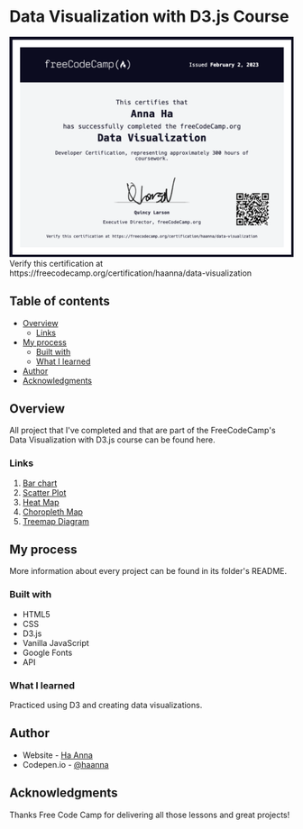 # Data Visualization with D3.js Course

<img src="./dv_course_cert.png" alt="Course Certificate" width="700px"/>
Verify this certification at https://freecodecamp.org/certification/haanna/data-visualization

## Table of contents

- [Overview](#overview)
  - [Links](#links)
- [My process](#my-process)
  - [Built with](#built-with)
  - [What I learned](#what-i-learned)
- [Author](#author)
- [Acknowledgments](#acknowledgments)

## Overview

All project that I've completed and that are part of the FreeCodeCamp's Data Visualization with D3.js course can be found here.

### Links

1. [Bar chart](https://github.com/ha-anna/EDU_freeCodeCamp-Data-Visualisation/tree/main/project-bar-chart) <br>
2. [Scatter Plot](https://github.com/ha-anna/EDU_freeCodeCamp-Data-Visualisation/tree/main/project-scatter-plot) <br>
3. [Heat Map](https://github.com/ha-anna/EDU_freeCodeCamp-Data-Visualisation/tree/main/project-heat-map) <br>
4. [Choropleth Map](https://github.com/ha-anna/EDU_freeCodeCamp-Data-Visualisation/tree/main/project-choropleth-map) <br>
5. [Treemap Diagram](https://github.com/ha-anna/EDU_freeCodeCamp-Data-Visualisation/tree/main/project-tree-map-diagram) <br>

## My process

More information about every project can be found in its folder's README.

### Built with

- HTML5
- CSS
- D3.js
- Vanilla JavaScript
- Google Fonts
- API

### What I learned

Practiced using D3 and creating data visualizations.

## Author

- Website - [Ha Anna](https://haanna.com)
- Codepen.io - [@haanna](https://codepen.io/haanna)

## Acknowledgments

Thanks Free Code Camp for delivering all those lessons and great projects!
